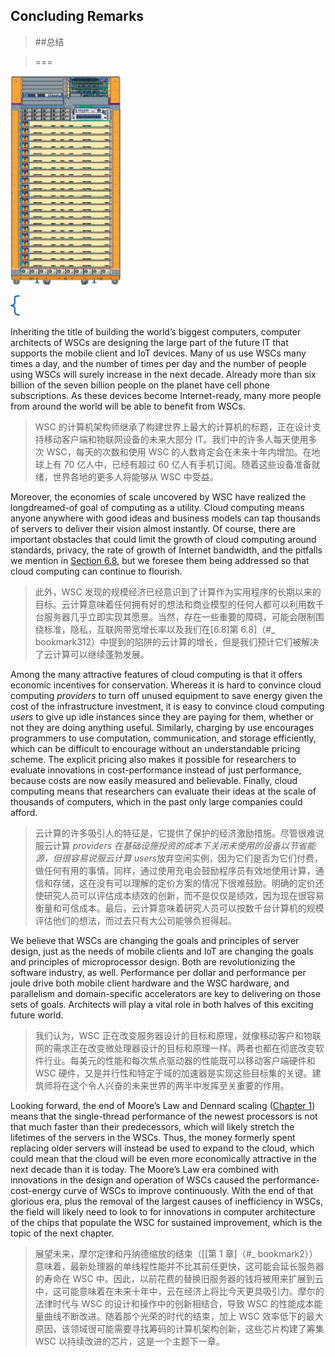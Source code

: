 ## Concluding Remarks

> ##总结

> ===

<img src="./media/image377.jpeg" style="width:1.84157in;height:3.4811in" />

![](./media/image378.png)

Inheriting the title of building the world’s biggest computers, computer architects of WSCs are designing the large part of the future IT that supports the mobile client and IoT devices. Many of us use WSCs many times a day, and the number of times per day and the number of people using WSCs will surely increase in the next decade. Already more than six billion of the seven billion people on the planet have cell phone subscriptions. As these devices become Internet-ready, many more people from around the world will be able to benefit from WSCs.

> WSC 的计算机架构师继承了构建世界上最大的计算机的标题，正在设计支持移动客户端和物联网设备的未来大部分 IT。我们中的许多人每天使用多次 WSC，每天的次数和使用 WSC 的人数肯定会在未来十年内增加。在地球上有 70 亿人中，已经有超过 60 亿人有手机订阅。随着这些设备准备就绪，世界各地的更多人将能够从 WSC 中受益。

Moreover, the economies of scale uncovered by WSC have realized the longdreamed-of goal of computing as a utility. Cloud computing means anyone anywhere with good ideas and business models can tap thousands of servers to deliver their vision almost instantly. Of course, there are important obstacles that could limit the growth of cloud computing around standards, privacy, the rate of growth of Internet bandwidth, and the pitfalls we mention in [Section 6.8](#_bookmark312), but we foresee them being addressed so that cloud computing can continue to flourish.

> 此外，WSC 发现的规模经济已经意识到了计算作为实用程序的长期以来的目标。云计算意味着任何拥有好的想法和商业模型的任何人都可以利用数千台服务器几乎立即实现其愿景。当然，存在一些重要的障碍，可能会限制围绕标准，隐私，互联网带宽增长率以及我们在[6.8]第 6.8]（#\_ bookmark312）中提到的陷阱的云计算的增长，但是我们预计它们被解决了云计算可以继续蓬勃发展。

Among the many attractive features of cloud computing is that it offers economic incentives for conservation. Whereas it is hard to convince cloud computing _providers_ to turn off unused equipment to save energy given the cost of the infrastructure investment, it is easy to convince cloud computing _users_ to give up idle instances since they are paying for them, whether or not they are doing anything useful. Similarly, charging by use encourages programmers to use computation, communication, and storage efficiently, which can be difficult to encourage without an understandable pricing scheme. The explicit pricing also makes it possible for researchers to evaluate innovations in cost-performance instead of just performance, because costs are now easily measured and believable. Finally, cloud computing means that researchers can evaluate their ideas at the scale of thousands of computers, which in the past only large companies could afford.

> 云计算的许多吸引人的特征是，它提供了保护的经济激励措施。尽管很难说服云计算 *providers *在基础设施投资的成本下关闭未使用的设备以节省能源，但很容易说服云计算* users*放弃空闲实例，因为它们是否为它们付费，做任何有用的事情。同样，通过使用充电会鼓励程序员有效地使用计算，通信和存储，这在没有可以理解的定价方案的情况下很难鼓励。明确的定价还使研究人员可以评估成本绩效的创新，而不是仅仅是绩效，因为现在很容易衡量和可信成本。最后，云计算意味着研究人员可以按数千台计算机的规模评估他们的想法，而过去只有大公司能够负担得起。

We believe that WSCs are changing the goals and principles of server design, just as the needs of mobile clients and IoT are changing the goals and principles of microprocessor design. Both are revolutionizing the software industry, as well. Performance per dollar and performance per joule drive both mobile client hardware and the WSC hardware, and parallelism and domain-specific accelerators are key to delivering on those sets of goals. Architects will play a vital role in both halves of this exciting future world.

> 我们认为，WSC 正在改变服务器设计的目标和原理，就像移动客户和物联网的需求正在改变微处理器设计的目标和原理一样。两者也都在彻底改变软件行业。每美元的性能和每次焦点驱动器的性能既可以移动客户端硬件和 WSC 硬件，又是并行性和特定于域的加速器是实现这些目标集的关键。建筑师将在这个令人兴奋的未来世界的两半中发挥至关重要的作用。

Looking forward, the end of Moore’s Law and Dennard scaling ([Chapter 1](#_bookmark2)) means that the single-thread performance of the newest processors is not that much faster than their predecessors, which will likely stretch the lifetimes of the servers in the WSCs. Thus, the money formerly spent replacing older servers will instead be used to expand to the cloud, which could mean that the cloud will be even more economically attractive in the next decade than it is today. The Moore’s Law era combined with innovations in the design and operation of WSCs caused the performance-cost-energy curve of WSCs to improve continuously. With the end of that glorious era, plus the removal of the largest causes of inefficiency in WSCs, the field will likely need to look to for innovations in computer architecture of the chips that populate the WSC for sustained improvement, which is the topic of the next chapter.

> 展望未来，摩尔定律和丹纳德缩放的结束（[[第 1 章]（#\_ bookmark2））意味着，最新处理器的单线程性能并不比其前任更快，这可能会延长服务器的寿命在 WSC 中。因此，以前花费的替换旧服务器的钱将被用来扩展到云中，这可能意味着在未来十年中，云在经济上将比今天更具吸引力。摩尔的法律时代与 WSC 的设计和操作中的创新相结合，导致 WSC 的性能成本能量曲线不断改进。随着那个光荣的时代的结束，加上 WSC 效率低下的最大原因，该领域很可能需要寻找筹码的计算机架构创新，这些芯片构建了筹集 WSC 以持续改进的芯片，这是一个主题下一章。
